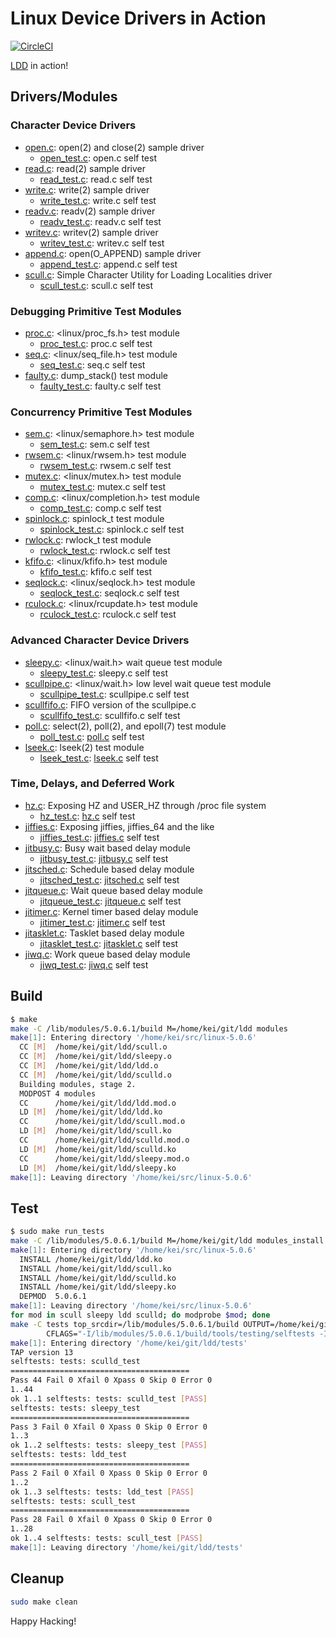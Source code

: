 # Linux Device Drivers in Action

[![CircleCI]](https://circleci.com/gh/keinohguchi/workflows/ldd)

[LDD] in action!

## Drivers/Modules

### Character Device Drivers

- [open.c](open.c): open(2) and close(2) sample driver
  - [open_test.c](tests/open_test.c): open.c self test
- [read.c](read.c): read(2) sample driver
  - [read_test.c](tests/read_test.c): read.c self test
- [write.c](write.c): write(2) sample driver
  - [write_test.c](tests/write_test.c): write.c self test
- [readv.c](readv.c): readv(2) sample driver
  - [readv_test.c](tests/readv_test.c): readv.c self test
- [writev.c](writev.c): writev(2) sample driver
  - [writev_test.c](tests/writev_test.c): writev.c self test
- [append.c](append.c): open(O_APPEND) sample driver
  - [append_test.c](tests/append_test.c): append.c self test
- [scull.c](scull.c): Simple Character Utility for Loading Localities driver
  - [scull_test.c](tests/scull_test.c): scull.c self test

### Debugging Primitive Test Modules

- [proc.c](proc.c): <linux/proc_fs.h> test module
  - [proc_test.c](tests/proc_test.c): proc.c self test
- [seq.c](seq.c): <linux/seq_file.h> test module
  - [seq_test.c](tests/seq_test.c): seq.c self test
- [faulty.c](faulty.c): dump_stack() test module
  - [faulty_test.c](tests/faulty_test.c): faulty.c self test

### Concurrency Primitive Test Modules

- [sem.c](sem.c): <linux/semaphore.h> test module
  - [sem_test.c](tests/sem_test.c): sem.c self test
- [rwsem.c](rwsem.c): <linux/rwsem.h> test module
  - [rwsem_test.c](tests/rwsem_test.c): rwsem.c self test
- [mutex.c](mutex.c): <linux/mutex.h> test module
  - [mutex_test.c](tests/mutex_test.c): mutex.c self test
- [comp.c](comp.c): <linux/completion.h> test module
  - [comp_test.c](tests/comp_test.c): comp.c self test
- [spinlock.c](spinlock.c): spinlock_t test module
  - [spinlock_test.c](tests/spinlock_test.c): spinlock.c self test
- [rwlock.c](rwlock.c): rwlock_t test module
  - [rwlock_test.c](tests/rwlock_test.c): rwlock.c self test
- [kfifo.c](kfifo.c): <linux/kfifo.h> test module
  - [kfifo_test.c](tests/kfifo_test.c): kfifo.c self test
- [seqlock.c](seqlock.c): <linux/seqlock.h> test module
  - [seqlock_test.c](tests/eqlock_test.c): seqlock.c self test
- [rculock.c](rculock.c): <linux/rcupdate.h> test module
  - [rculock_test.c](tests/rculock_test.c): rculock.c self test

### Advanced Character Device Drivers

- [sleepy.c](sleepy.c): <linux/wait.h> wait queue test module
  - [sleepy_test.c](tests/sleepy_test.c): sleepy.c self test
- [scullpipe.c](scullpipe.c): <linux/wait.h> low level wait queue test module
  - [scullpipe_test.c](tests/scullpipe_test.c): scullpipe.c self test
- [scullfifo.c](scullfifo.c): FIFO version of the scullpipe.c
  - [scullfifo_test.c](tests/scullfifo_test.c): scullfifo.c self test
- [poll.c]: select(2), poll(2), and epoll(7) test module
  - [poll_test.c]: [poll.c] self test
- [lseek.c]: lseek(2) test module
  - [lseek_test.c]: [lseek.c] self test

[poll.c]: poll.c
[lseek.c]: lseek.c
[poll_test.c]: tests/poll_test.c
[lseek_test.c]: tests/lseek_test.c

### Time, Delays, and Deferred Work

- [hz.c]: Exposing HZ and USER_HZ through /proc file system
  - [hz_test.c]: [hz.c] self test
- [jiffies.c]: Exposing jiffies, jiffies_64 and the like
  - [jiffies_test.c]: [jiffies.c] self test
- [jitbusy.c]: Busy wait based delay module
  - [jitbusy_test.c]: [jitbusy.c] self test
- [jitsched.c]: Schedule based delay module
  - [jitsched_test.c]: [jitsched.c] self test
- [jitqueue.c]: Wait queue based delay module
  - [jitqueue_test.c]: [jitqueue.c] self test
- [jitimer.c]: Kernel timer based delay module
  - [jitimer_test.c]: [jitimer.c] self test
- [jitasklet.c]: Tasklet based delay module
  - [jitasklet_test.c]: [jitasklet.c] self test
- [jiwq.c]: Work queue based delay module
  - [jiwq_test.c]: [jiwq.c] self test

[hz.c]: hz.c
[jiffies.c]: jiffies.c
[jitbusy.c]: jitbusy.c
[jitsched.c]: jitsched.c
[jitqueue.c]: jitqueue.c
[jitschedto.c]: jitschedto.c
[jitimer.c]: jitimer.c
[jitasklet.c]: jitasklet.c
[jiwq.c]: jiwq.c
[hz_test.c]: tests/hz_test.c
[jiffies_test.c]: tests/jiffies_test.c
[jitbusy_test.c]: tests/jitbusy_test.c
[jitsched_test.c]: tests/jitsched_test.c
[jitqueue_test.c]: tests/jitqueue_test.c
[jitschedto_test.c]: tests/jitschedto_test.c
[jitimer_test.c]: tests/jitimer_test.c
[jitasklet_test.c]: tests/jitasklet_test.c
[jiwq_test.c]: tests/jiwq_test.c

## Build

```sh
$ make
make -C /lib/modules/5.0.6.1/build M=/home/kei/git/ldd modules
make[1]: Entering directory '/home/kei/src/linux-5.0.6'
  CC [M]  /home/kei/git/ldd/scull.o
  CC [M]  /home/kei/git/ldd/sleepy.o
  CC [M]  /home/kei/git/ldd/ldd.o
  CC [M]  /home/kei/git/ldd/sculld.o
  Building modules, stage 2.
  MODPOST 4 modules
  CC      /home/kei/git/ldd/ldd.mod.o
  LD [M]  /home/kei/git/ldd/ldd.ko
  CC      /home/kei/git/ldd/scull.mod.o
  LD [M]  /home/kei/git/ldd/scull.ko
  CC      /home/kei/git/ldd/sculld.mod.o
  LD [M]  /home/kei/git/ldd/sculld.ko
  CC      /home/kei/git/ldd/sleepy.mod.o
  LD [M]  /home/kei/git/ldd/sleepy.ko
make[1]: Leaving directory '/home/kei/src/linux-5.0.6'
```

## Test

```sh
$ sudo make run_tests
make -C /lib/modules/5.0.6.1/build M=/home/kei/git/ldd modules_install
make[1]: Entering directory '/home/kei/src/linux-5.0.6'
  INSTALL /home/kei/git/ldd/ldd.ko
  INSTALL /home/kei/git/ldd/scull.ko
  INSTALL /home/kei/git/ldd/sculld.ko
  INSTALL /home/kei/git/ldd/sleepy.ko
  DEPMOD  5.0.6.1
make[1]: Leaving directory '/home/kei/src/linux-5.0.6'
for mod in scull sleepy ldd sculld; do modprobe $mod; done
make -C tests top_srcdir=/lib/modules/5.0.6.1/build OUTPUT=/home/kei/git/ldd/tests \
        CFLAGS="-I/lib/modules/5.0.6.1/build/tools/testing/selftests -I/home/kei/git/ldd" run_tests
make[1]: Entering directory '/home/kei/git/ldd/tests'
TAP version 13
selftests: tests: sculld_test
========================================
Pass 44 Fail 0 Xfail 0 Xpass 0 Skip 0 Error 0
1..44
ok 1..1 selftests: tests: sculld_test [PASS]
selftests: tests: sleepy_test
========================================
Pass 3 Fail 0 Xfail 0 Xpass 0 Skip 0 Error 0
1..3
ok 1..2 selftests: tests: sleepy_test [PASS]
selftests: tests: ldd_test
========================================
Pass 2 Fail 0 Xfail 0 Xpass 0 Skip 0 Error 0
1..2
ok 1..3 selftests: tests: ldd_test [PASS]
selftests: tests: scull_test
========================================
Pass 28 Fail 0 Xfail 0 Xpass 0 Skip 0 Error 0
1..28
ok 1..4 selftests: tests: scull_test [PASS]
make[1]: Leaving directory '/home/kei/git/ldd/tests'
```

## Cleanup

```sh
sudo make clean
```

Happy Hacking!

[LDD]: https://lwn.net/Kernel/LDD3
[LKD]: https://www.oreilly.com/library/view/linux-kernel-development/9780768696974/
[LKP]: https://www.kernel.org/doc/html/v4.16/process/development-process.html
[LKD2017]: https://go.pardot.com/l/6342/2017-10-24/3xr3f2/6342/188781/Publication_LinuxKernelReport_2017.pdf
[CircleCI]: https://circleci.com/gh/keinohguchi/ldd.svg?style=svg
